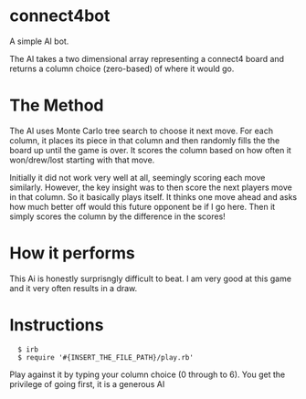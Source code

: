 # connect4bot
A simple AI bot.

The AI takes a two dimensional array representing a connect4 board and returns a column choice (zero-based) of where it would go.

# The Method

The AI uses Monte Carlo tree search to choose it next move. For each column, it places its piece in that column and then randomly fills the the board up until the game is over. It scores the column based on how often it won/drew/lost starting with that move.

Initially it did not work very well at all, seemingly scoring each move similarly. However, the key insight was to then score the next players move in that column. So it basically plays itself. It thinks one move ahead and asks how much better off would this future opponent be if I go here. Then it simply scores the column by the difference in the scores!



# How it performs

This Ai is honestly surprisngly difficult to beat. I am very good at this game and it very often results in a draw.

# Instructions

``` Terminal
  $ irb
  $ require '#{INSERT_THE_FILE_PATH}/play.rb'
```
Play against it by typing your column choice (0 through to 6). You get the privilege of going first, it is a generous AI
